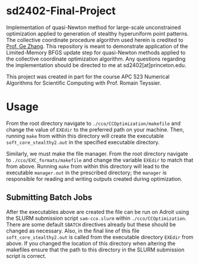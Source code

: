 # sd2402-Final-Project

Implementation of quasi-Newton method for large-scale unconstrained optimization applied to generation of stealthy hyperuniform point patterns. The collective coordinate procedure algorithm used herein is credited to [Prof. Ge Zhang](https://scholar.google.com/citations?user=DsdZPxcAAAAJ). This repository is meant to demonstrate application of the Limited-Memory BFGS update step for quasi-Newton methods applied to the collective coordinate optimization algorithm. Any questions regarding the implementation should be directed to me at sd2402[at]princeton.edu.

This project was created in part for the course APC 523 Numerical Algorithms for Scientific Computing with Prof. Romain Teyssier.

# Usage
From the root directory navigate to `./cco/CCOptimization/makefile` and change the value of `EXEdir` to the preferred path on your machine. Then, running `make` from within this directory will create the executable `soft_core_stealthy2.out` in the specified executable directory.

Similarly, we must make the file manager. From the root directory navigate to `./cco/EXC_formats/makefile` and change the variable `EXEdir` to match that from above. Running `make` from within this directory will lead to the executable `manager.out` in the prescribed directory; the `manager` is responsible for reading and writing outputs created during optimization.

## Submitting Batch Jobs
After the executables above are created the file can be run on Adroit using the SLURM submission script `sam-cco.slurm` within `./cco/CCOptimization`. There are some default `SBATCH` directives already but these should be changed as necessary. Also, in the final line of this file `soft_core_stealthy2.out` is called from the executable directory `EXEdir` from above. If you changed the location of this directory when altering the makefiles ensure that the path to this directory in the SLURM submission script is correct.